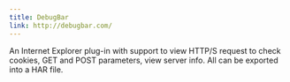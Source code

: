 ```yaml
---
title: DebugBar
link: http://debugbar.com/
---
```


An Internet Explorer plug-in with support to view HTTP/S request to check cookies, GET and POST parameters, view server info. All can be exported into a HAR file.
